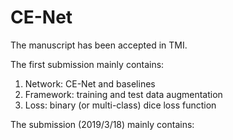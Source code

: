 # CE-Net
The manuscript has been accepted in TMI.

The first submission mainly contains:
1. Network: CE-Net and baselines
2. Framework: training and test data augmentation
3. Loss: binary (or multi-class) dice loss function

The submission (2019/3/18) mainly contains:


